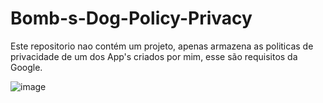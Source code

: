 # Bomb-s-Dog-Policy-Privacy
Este repositorio nao contém um projeto, apenas armazena as politicas de privacidade de um dos App's criados por mim, esse são requisitos da Google.

![image](https://user-images.githubusercontent.com/47309489/170374777-ad1ff0c0-2dfc-43f4-b091-89a3d993282c.png)
